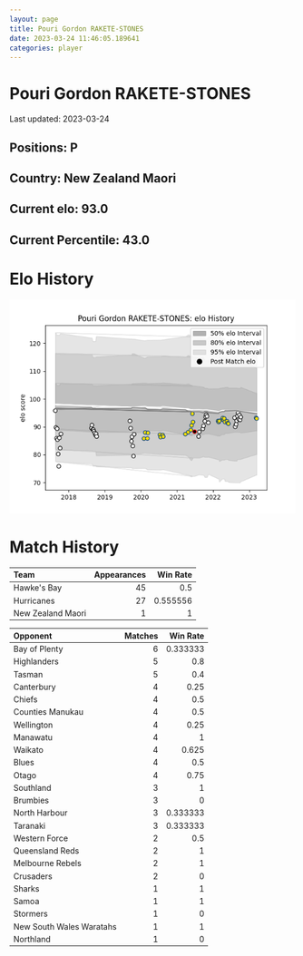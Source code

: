 ```yaml
---  
layout: page  
title: Pouri Gordon RAKETE-STONES  
date: 2023-03-24 11:46:05.189641  
categories: player  
---
```

# Pouri Gordon RAKETE-STONES


Last updated: 2023-03-24
## Positions: P

## Country: New Zealand Maori

## Current elo: 93.0

## Current Percentile: 43.0

# Elo History


![elo history](history_PouriGordonRAKETE-STONES.png)
# Match History


| Team              |   Appearances |   Win Rate |
|:------------------|--------------:|-----------:|
| Hawke's Bay       |            45 |   0.5      |
| Hurricanes        |            27 |   0.555556 |
| New Zealand Maori |             1 |   1        |

| Opponent                 |   Matches |   Win Rate |
|:-------------------------|----------:|-----------:|
| Bay of Plenty            |         6 |   0.333333 |
| Highlanders              |         5 |   0.8      |
| Tasman                   |         5 |   0.4      |
| Canterbury               |         4 |   0.25     |
| Chiefs                   |         4 |   0.5      |
| Counties Manukau         |         4 |   0.5      |
| Wellington               |         4 |   0.25     |
| Manawatu                 |         4 |   1        |
| Waikato                  |         4 |   0.625    |
| Blues                    |         4 |   0.5      |
| Otago                    |         4 |   0.75     |
| Southland                |         3 |   1        |
| Brumbies                 |         3 |   0        |
| North Harbour            |         3 |   0.333333 |
| Taranaki                 |         3 |   0.333333 |
| Western Force            |         2 |   0.5      |
| Queensland Reds          |         2 |   1        |
| Melbourne Rebels         |         2 |   1        |
| Crusaders                |         2 |   0        |
| Sharks                   |         1 |   1        |
| Samoa                    |         1 |   1        |
| Stormers                 |         1 |   0        |
| New South Wales Waratahs |         1 |   1        |
| Northland                |         1 |   0        |